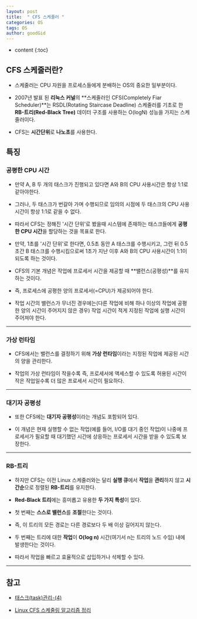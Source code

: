 ```yaml
---
layout: post
title:  " CFS 스케줄러 "
categories: OS
tags: OS
author: goodGid
---
```

* content
{:toc}

## CFS 스케줄러란? 

* 스케줄러는 CPU 자원을 프로세스들에게 분배하는 OS의 중요한 일부분이다.

* 2007년 발표 된 **리눅스 커널**의 **스케줄러인 CFS(Completely Fiar Scheduler)**는 RSDL(Rotating Staircase Deadline) 스케줄러를 기초로 한 **RB-트리(Red-Black Tree)** 데이터 구조를 사용하는 O(logN) 성능을 가지는 스케줄러이다.

* CFS는 **시간단위**로 **나노초**를 사용한다.









## 특징

### 공평한 CPU 시간

* 만약 A, B 두 개의 태스크가 진행되고 있다면 A와 B의 CPU 사용시간은 항상 1:1로 같아야한다.

* 그러나, 두 태스크가 번갈아 가며 수행되므로 임의의 시점에 두 태스크의 CPU 사용 시간이 항상 1:1로 같을 수 없다.

* 따라서 CFS는 정해진 '시간 단위'로 봤을때 시스템에 존재하는 태스크들에게 **공평한 CPU 시간**을 할당하는 것을 목표로 한다.
 
* 만약, 1초를 '시간 단위'로 한다면, 0.5초 동안 A 태스크를 수행시키고, 그런 뒤 0.5초간 B 태스크를 수행시킴으로써 1초가 지난 이후 A와 B의 CPU 사용시간이 1:1이 되도록 하는 것이다.

* CFS의 기본 개념은 작업에 프로세서 시간을 제공할 때 **밸런스(공평성)**를 유지하는 것이다. 

* 즉, 프로세스에 공평한 양의 프로세서(=CPU)가 제공되어야 한다. 

* 작업 시간의 밸런스가 무너진 경우에는(다른 작업에 비해 하나 이상의 작업에 공평한 양의 시간이 주어지지 않은 경우) 작업 시간이 적게 지정된 작업에 실행 시간이 주어져야 한다.


---

### 가상 런타임

* CFS에서는 밸런스를 결정하기 위해 **가상 런타임**이라는 지정된 작업에 제공된 시간의 양을 관리한다. 

* 작업의 가상 런타임이 작을수록 즉, 프로세서에 액세스할 수 있도록 허용된 시간이 작은 작업일수록 더 많은 프로세서 시간이 필요하다. 

---

### 대기자 공평성

* 또한 CFS에는 **대기자 공평성**이라는 개념도 포함되어 있다. 

* 이 개념은 현재 실행할 수 없는 작업(예를 들어, I/O를 대기 중인 작업)이 나중에 프로세서가 필요할 때 대기했던 시간에 상응하는 프로세서 시간을 받을 수 있도록 보장한다.


---

### RB-트리

* 하지만 CFS는 이전 Linux 스케줄러와는 달리 **실행 큐**에서 **작업**을 **관리**하지 않고 **시간순**으로 정렬된 **RB-트리**를 유지한다. 

* **Red-Black 트리**에는 흥미롭고 유용한 **두 가지 특성**이 있다. 

* 첫 번째는 **스스로 밸런스**를 **조절**한다는 것이다. 

* 즉, 이 트리의 모든 경로는 다른 경로보다 두 배 이상 길어지지 않는다. 

* 두 번째는 트리에 대한 **작업**이 **O(log n)** 시간(여기서 n는 트리의 노드 수임) 내에 발생한다는 것이다. 

* 따라서 작업을 빠르고 효율적으로 삽입하거나 삭제할 수 있다.





---

## 참고

* [태스크(task)관리-(4)](http://neohtux.tistory.com/7)

* [Linux CFS 스케줄링 알고리즘 정리](http://cesl.tistory.com/entry/Linux-CFS-%EC%8A%A4%EC%BC%80%EC%A4%84%EB%A7%81-%EC%95%8C%EA%B3%A0%EB%A6%AC%EC%A6%98-%EC%A0%95%EB%A6%AC)
